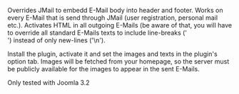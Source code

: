 Overrides JMail to embedd E-Mail body into header and footer. Works on every E-Mail that
is send through JMail (user registration, personal mail etc.). Activates HTML in all
outgoing E-Mails (be aware of that, you will have to override all standard E-Mails texts 
to include line-breaks ('<br/>') instead of only new-lines ('\n').

Install the plugin, activate it and set the images and texts in the plugin's option tab.
Images will be fetched from your homepage, so the server must be publicly available for
the images to appear in the sent E-Mails.

Only tested with Joomla 3.2